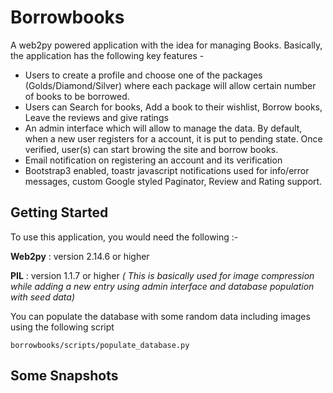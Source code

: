 # Borrowbooks 
A web2py powered application with the idea for managing Books. Basically, the application has the following key features -

-  Users to create a profile and choose one of the packages (Golds/Diamond/Silver) where each package will allow certain number
   of books to be borrowed.
-  Users can Search for books, Add a book to their wishlist, Borrow books, Leave the reviews and give ratings
-  An admin interface which will allow to manage the data. By default, when a new user registers for a account, it is put to 
   pending state. Once verified, user(s) can start browing the site and borrow books.
-  Email notification on registering an account and its verification
-  Bootstrap3 enabled, toastr javascript notifications used for info/error messages, custom Google styled Paginator, Review and
   Rating support.
   
## Getting Started
To use this application, you would need the following :-

**Web2py** : version 2.14.6 or higher

**PIL**    : version 1.1.7 or higher *( This is basically used for image compression while adding a new entry using admin interface and database population with seed data)*

You can populate the database with some random data including images using the following script

`borrowbooks/scripts/populate_database.py`

## Some Snapshots


